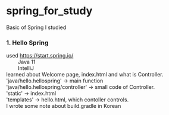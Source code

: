 # spring_for_study
Basic of Spring I studied

### 1. Hello Spring
used https://start.spring.io/  
&nbsp;&nbsp;&nbsp;&nbsp;&nbsp;&nbsp;&nbsp;&nbsp;Java 11  
&nbsp;&nbsp;&nbsp;&nbsp;&nbsp;&nbsp;&nbsp;&nbsp;IntelliJ  
learned about Welcome page, index.html and what is Controller.  
'java/hello.hellospring' -> main function  
'java/hello.hellospring/controller' -> small code of Controller.  
'static' -> index.html  
'templates' -> hello.html, which contoller controls.  
I wrote some note about build.gradle in Korean  
